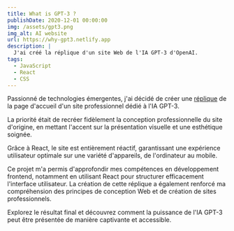 ```yaml
---
title: What is GPT-3 ?
publishDate: 2020-12-01 00:00:00
img: /assets/gpt3.png
img_alt: AI website
url: https://why-gpt3.netlify.app
description: |
  J'ai créé la réplique d'un site Web de l'IA GPT-3 d'OpenAI.
tags:
  - JavaScript
  - React
  - CSS
---
```


Passionné de technologies émergentes, j'ai décidé de créer une <a href="https://why-gpt3.netlify.app">réplique</a> de la page d'accueil d'un site professionnel dédié à l'IA GPT-3.

La priorité était de recréer fidèlement la conception professionnelle du site d'origine, en mettant l'accent sur la présentation visuelle et une esthétique soignée.

Grâce à React, le site est entièrement réactif, garantissant une expérience utilisateur optimale sur une variété d'appareils, de l'ordinateur au mobile.

Ce projet m'a permis d'approfondir mes compétences en développement frontend, notamment en utilisant React pour structurer efficacement l'interface utilisateur. La création de cette réplique a également renforcé ma compréhension des principes de conception Web et de création de sites professionnels.

Explorez le résultat final et découvrez comment la puissance de l'IA GPT-3 peut être présentée de manière captivante et accessible.
